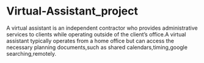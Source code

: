 # Virtual-Assistant_project
A virtual assistant is an independent contractor who provides administrative  services to clients while operating outside of the client’s office.A virtual assistant typically operates from a home office but can access the necessary planning documents,such as shared calendars,timing,google searching,remotely.
